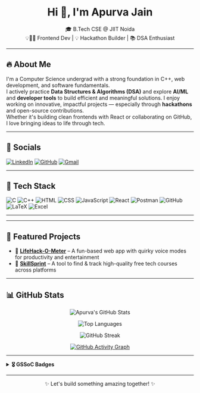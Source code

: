 <h1 align="center">Hi 👋, I'm Apurva Jain</h1>
<p align="center">
  🎓 B.Tech CSE @ JIIT Noida <br>
  💡👨‍💻 Frontend Dev | 💡 Hackathon Builder | 📚 DSA Enthusiast
</p>

---

## 🔥 About Me

I'm a Computer Science undergrad with a strong foundation in C++, web development, and software fundamentals.  
I actively practice **Data Structures & Algorithms (DSA)** and explore **AI/ML** and **developer tools** to build efficient and meaningful solutions. 
I enjoy working on innovative, impactful projects — especially through **hackathons** and open-source contributions.  
Whether it's building clean frontends with React or collaborating on GitHub, I love bringing ideas to life through tech.

---

## 📲 Socials

[![LinkedIn](https://img.shields.io/badge/-LinkedIn-0A66C2?logo=linkedin&logoColor=white)](https://www.linkedin.com/in/apurva-jain-9462a7330/)
[![GitHub](https://img.shields.io/badge/-GitHub-181717?logo=github&logoColor=white)](https://github.com/APURVA122)
[![Gmail](https://img.shields.io/badge/-mj8893854@gmail.com-D14836?logo=gmail&logoColor=white)](mailto:mj8893854@gmail.com)

---

## 🧰 Tech Stack

![C](https://img.shields.io/badge/C-00599C?style=for-the-badge&logo=c&logoColor=white)
![C++](https://img.shields.io/badge/C++-00599C?style=for-the-badge&logo=c%2B%2B&logoColor=white)
![HTML](https://img.shields.io/badge/HTML-E34F26?style=for-the-badge&logo=html5&logoColor=white)
![CSS](https://img.shields.io/badge/CSS-1572B6?style=for-the-badge&logo=css3&logoColor=white)
![JavaScript](https://img.shields.io/badge/JavaScript-F7DF1E?style=for-the-badge&logo=javascript&logoColor=black)
![React](https://img.shields.io/badge/React-20232A?style=for-the-badge&logo=react&logoColor=61DAFB)
![Postman](https://img.shields.io/badge/Postman-FF6C37?style=for-the-badge&logo=postman&logoColor=white)
![GitHub](https://img.shields.io/badge/GitHub-181717?style=for-the-badge&logo=github&logoColor=white)
![LaTeX](https://img.shields.io/badge/LaTeX-008080?style=for-the-badge&logo=latex&logoColor=white)
![Excel](https://img.shields.io/badge/MS%20Excel-217346?style=for-the-badge&logo=microsoft-excel&logoColor=white)

---


---

## 🌟 Featured Projects

- 🔹 [**LifeHack-O-Meter**](https://apurva122.github.io/Hack-O-Meter/) – A fun-based web app with quirky voice modes for productivity and entertainment  
- 🔹 [**SkillSprint**](https://apurva122.github.io/SkillSprint/) – A tool to find & track high-quality free tech courses across platforms  

---

## 📊 GitHub Stats

<div align="center">
  
  ![Apurva's GitHub Stats](https://github-readme-stats.vercel.app/api?username=APURVA122&show_icons=true&theme=tokyonight&count_private=true)
  
  ![Top Languages](https://github-readme-stats.vercel.app/api/top-langs/?username=APURVA122&layout=compact&theme=tokyonight)
  
  ![GitHub Streak](https://github-readme-streak-stats.herokuapp.com/?user=APURVA122&theme=tokyonight)
  
  [![GitHub Activity Graph](https://github-readme-activity-graph.vercel.app/graph?username=APURVA122&theme=github-compact)](https://github.com/APURVA122)

</div>

---

<details>	
  <summary><b>🎖 GSSoC Badges</b></summary><br>
  <div align='center'>
    <img src="https://raw.githubusercontent.com/GSSoC24/Postman-Challenge/main/docs/assets/Postman%20White.png" width="100px" height="100px" />
    <img src="https://raw.githubusercontent.com/GSSoC24/Postman-Challenge/main/docs/assets/1.png" width="100px" height="100px" />
    <img src="https://raw.githubusercontent.com/GSSoC24/Postman-Challenge/main/docs/assets/2.png" width="100px" height="100px" />
  </div>
</details>

---

<p align="center">✨ Let's build something amazing together! ✨</p>

<!---
APURVA122/APURVA122 is a ✨ special ✨ repository because its `README.md` (this file) appears on your GitHub profile.
--->
